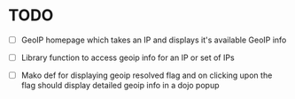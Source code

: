TODO
=====

- [ ] GeoIP homepage which takes an IP and displays it's available GeoIP info
- [ ] Library function to access geoip info for an IP or set of IPs
- [ ] Mako def for displaying geoip resolved flag and on clicking upon the flag should display detailed geoip info in a dojo popup



